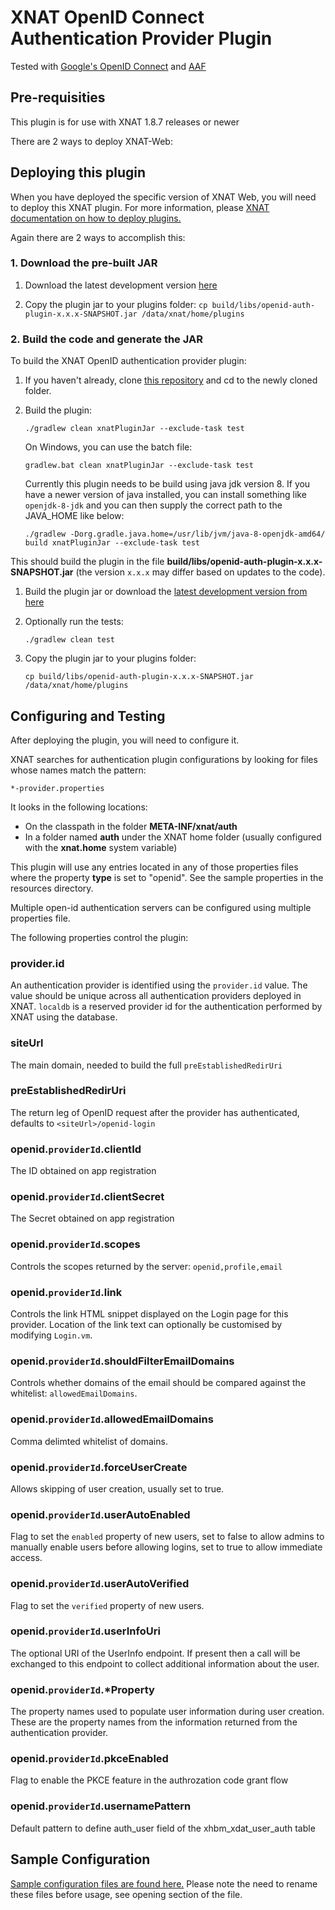 # XNAT OpenID Connect Authentication Provider Plugin

Tested with [Google's OpenID Connect](https://developers.google.com/identity/protocols/OpenIDConnect 'Google OpenID Connect') and [AAF](https://aaf.edu.au/ 'AAF')

## Pre-requisities

This plugin is for use with XNAT 1.8.7 releases or newer

There are 2 ways to deploy XNAT-Web:

## Deploying this plugin

When you have deployed the specific version of XNAT Web, you will need to deploy this XNAT plugin. For more information, please [XNAT documentation on how to deploy plugins.](https://wiki.xnat.org/documentation/xnat-administration/deploying-plugins-in-xnat)

Again there are 2 ways to accomplish this:

### 1. Download the pre-built JAR

1. Download the latest development version [here](https://nrgxnat.jfrog.io/ui/repos/tree/General/libs-release-local/au/edu/qcif/xnat/openid/openid-auth-plugin)

1. Copy the plugin jar to your plugins folder:
   `cp build/libs/openid-auth-plugin-x.x.x-SNAPSHOT.jar /data/xnat/home/plugins`

### 2. Build the code and generate the JAR

To build the XNAT OpenID authentication provider plugin:

1. If you haven't already, clone [this repository](https://github.com/qcif/xnat-openid-auth-plugin.git) and cd to the newly cloned folder.

1. Build the plugin:

   `./gradlew clean xnatPluginJar --exclude-task test`

   On Windows, you can use the batch file:

   `gradlew.bat clean xnatPluginJar --exclude-task test`

   Currently this plugin needs to be build using java jdk version 8. If you have a newer version of java installed, you can install something like `openjdk-8-jdk` and you can then supply the correct path to the JAVA_HOME like below:

   `./gradlew -Dorg.gradle.java.home=/usr/lib/jvm/java-8-openjdk-amd64/ build xnatPluginJar --exclude-task test`

This should build the plugin in the file **build/libs/openid-auth-plugin-x.x.x-SNAPSHOT.jar** (the version `x.x.x` may differ based on updates to the code).

1. Build the plugin jar or download the [latest development version from here](https://nrgxnat.jfrog.io/ui/repos/tree/General/libs-snapshot-local/au/edu/qcif/xnat/openid/openid-auth-plugin)

1. Optionally run the tests:

   `./gradlew clean test`

1. Copy the plugin jar to your plugins folder:

   `cp build/libs/openid-auth-plugin-x.x.x-SNAPSHOT.jar /data/xnat/home/plugins`

## Configuring and Testing

After deploying the plugin, you will need to configure it.

XNAT searches for authentication plugin configurations by looking for files whose names match the pattern:

    *-provider.properties

It looks in the following locations:

- On the classpath in the folder **META-INF/xnat/auth**
- In a folder named **auth** under the XNAT home folder (usually configured with the **xnat.home** system variable)

This plugin will use any entries located in any of those properties files where the property **type** is set to "openid". See the sample properties in the resources directory.

Multiple open-id authentication servers can be configured using multiple properties file. 

The following properties control the plugin:

### provider.id

An authentication provider is identified using the `provider.id` value. The value should be unique across all authentication providers deployed in XNAT. `localdb` is a reserved provider id for the authentication performed by XNAT using the database.

### siteUrl

The main domain, needed to build the full `preEstablishedRedirUri`

### preEstablishedRedirUri

The return leg of OpenID request after the provider has authenticated, defaults to `<siteUrl>/openid-login`

### openid.`providerId`.clientId

The ID obtained on app registration

### openid.`providerId`.clientSecret

The Secret obtained on app registration

### openid.`providerId`.scopes

Controls the scopes returned by the server: `openid,profile,email`

### openid.`providerId`.link

Controls the link HTML snippet displayed on the Login page for this provider. Location of the link text can optionally be customised by modifying `Login.vm`.

### openid.`providerId`.shouldFilterEmailDomains

Controls whether domains of the email should be compared against the whitelist: `allowedEmailDomains`.

### openid.`providerId`.allowedEmailDomains

Comma delimted whitelist of domains.

### openid.`providerId`.forceUserCreate

Allows skipping of user creation, usually set to true.

### openid.`providerId`.userAutoEnabled

Flag to set the `enabled` property of new users, set to false to allow admins to manually enable users before allowing logins, set to true to allow immediate access.

### openid.`providerId`.userAutoVerified

Flag to set the `verified` property of new users.

### openid.`providerId`.userInfoUri

The optional URI of the UserInfo endpoint. If present then a call will be exchanged to this endpoint to collect additional information about the user.

### openid.`providerId`.\*Property

The property names used to populate user information during user creation. These are the property names from the information returned from the authentication provider.

### openid.`providerId`.pkceEnabled

Flag to enable the PKCE feature in the authrozation code grant flow

### openid.`providerId`.usernamePattern

Default pattern to define auth_user field of the xhbm_xdat_user_auth table

## Sample Configuration

[Sample configuration files are found here.](src/main/resources/) Please note the need to rename these files before usage, see opening section of the file.
